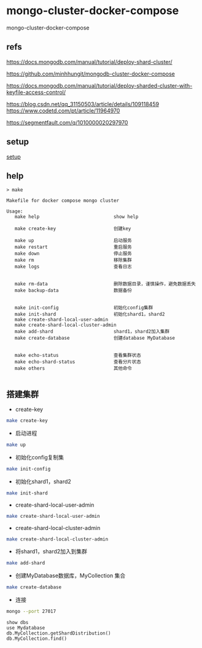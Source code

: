 # mongo-cluster-docker-compose
mongo-cluster-docker-compose


## refs 

https://docs.mongodb.com/manual/tutorial/deploy-shard-cluster/

https://github.com/minhhungit/mongodb-cluster-docker-compose


https://docs.mongodb.com/manual/tutorial/deploy-sharded-cluster-with-keyfile-access-control/


https://blog.csdn.net/qq_31150503/article/details/109118459
https://www.codetd.com/pt/article/11964970



https://segmentfault.com/q/1010000020297970



## setup
[setup](./doc/setups.md)


## help


```
> make
                                                                          
Makefile for docker compose mongo cluster                                                  
                                                                          
Usage:                                                                    
   make help                           show help                          
                                                                          
   make create-key                     创建key                            
                                                                          
   make up                             启动服务                            
   make restart                        重启服务                            
   make down                           停止服务                            
   make rm                             移除集群                            
   make logs                           查看日志                            
                                                                          
                                                                          
   make rm-data                        删除数据目录，谨慎操作，避免数据丢失    
   make backup-data                    数据备份                            
                                                                          
                                                                          
   make init-config                    初始化config集群                    
   make init-shard                     初始化shard1，shard2                
   make create-shard-local-user-admin                                     
   make create-shard-local-cluster-admin                                  
   make add-shard                      shard1，shard2加入集群               
   make create-database                创建database MyDatabase             
                                                                          
                                                                          
   make echo-status                    查看集群状态                         
   make echo-shard-status              查看分片状态                         
   make others                         其他命令                            
                                              
```


## 搭建集群

- create-key

```bash
make create-key
```

- 启动进程

```bash
make up
```


- 初始化config复制集


```bash
make init-config
```
- 初始化shard1，shard2


```bash
make init-shard
```



- create-shard-local-user-admin
```bash
make create-shard-local-user-admin
```


- create-shard-local-cluster-admin
```bash
make create-shard-local-cluster-admin
```



- 将shard1，shard2加入到集群

```bash
make add-shard
```

- 创建MyDatabase数据库，MyCollection 集合

```bash
make create-database
```

- 连接
```bash
mongo --port 27017

```
```
show dbs
use Mydatabase
db.MyCollection.getShardDistribution()
db.MyCollection.find()
```







